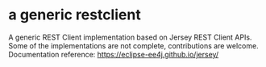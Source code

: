 # a generic restclient
A generic REST Client implementation based on Jersey REST Client APIs. Some of the implementations are not complete, contributions are welcome. Documentation reference: https://eclipse-ee4j.github.io/jersey/
